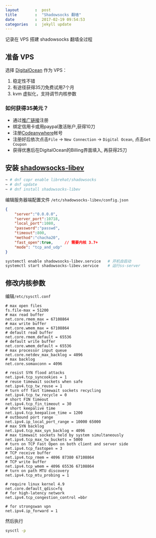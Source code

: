 ```yaml
---
layout       :  post
title        :  "Shadowsocks 翻墙"
date         :  2017-02-19 09:54:53
categories   :  jekyll update
---
```


记录在 VPS 搭建 shadowsocks 翻墙全过程


准备 VPS
----------

选择 [DigitalOcean](https://m.do.co/c/61165f60138e) 作为 VPS：
1. 稳定性不错
2. 有途径获得35刀免费试用7个月
3. kvm 虚拟化，支持调节内核参数

### 如何获得35美元？ ###
-   通过[推广链接](https://m.do.co/c/61165f60138e)注册
-   绑定信用卡或用paypal激活账户,获得10刀
-   注册[Codeanywhere](https://codeanywhere.com/signup)帐号
-   注册好后依次点击`File` -> `New Connection` -> `Digital Ocean`, 点击`Get Coupon`
-   获得优惠后在DigitalOcean的Billing界面填入, 再获得25刀


安装 [shadowsocks-libev](https://github.com/shadowsocks/shadowsocks-libev#installation)
-------------

```bash
~ # dnf copr enable librehat/shadowsocks
~ # dnf update
~ # dnf install shadowsocks-libev
```

编辑服务器端配置文件 `/etc/shadowsocks-libev/config.json`
```json
{
    "server":"0.0.0.0",
    "server_port":10718,
    "local_port":1080,
    "password":"passwd",
    "timeout":800,
    "method":"chacha20",
    "fast_open":true,     // 需要内核 3.7+
    "mode": "tcp_and_udp"
}
```

```bash
systemctl enable shadowsocks-libev.service   # 开机自启动
systemctl start shadowsocks-libev.service    # 运行ss-server
```

修改内核参数
--------------
编辑`/etc/sysctl.conf`
```
# max open files
fs.file-max = 51200
# max read buffer
net.core.rmem_max = 67108864
# max write buffer
net.core.wmem_max = 67108864
# default read buffer
net.core.rmem_default = 65536
# default write buffer
net.core.wmem_default = 65536
# max processor input queue
net.core.netdev_max_backlog = 4096
# max backlog
net.core.somaxconn = 4096

# resist SYN flood attacks
net.ipv4.tcp_syncookies = 1
# reuse timewait sockets when safe
net.ipv4.tcp_tw_reuse = 1
# turn off fast timewait sockets recycling
net.ipv4.tcp_tw_recycle = 0
# short FIN timeout
net.ipv4.tcp_fin_timeout = 30
# short keepalive time
net.ipv4.tcp_keepalive_time = 1200
# outbound port range
net.ipv4.ip_local_port_range = 10000 65000
# max SYN backlog
net.ipv4.tcp_max_syn_backlog = 4096
# max timewait sockets held by system simultaneously
net.ipv4.tcp_max_tw_buckets = 5000
# turn on TCP Fast Open on both client and server side
net.ipv4.tcp_fastopen = 3
# TCP receive buffer
net.ipv4.tcp_rmem = 4096 87380 67108864
# TCP write buffer
net.ipv4.tcp_wmem = 4096 65536 67108864
# turn on path MTU discovery
net.ipv4.tcp_mtu_probing = 1

# require linux kernel 4.9
net.core.default_qdisc=fq
# for high-latency network
net.ipv4.tcp_congestion_control =bbr

# for strongswan vpn
net.ipv4.ip_forward = 1
```

然后执行
```bash
sysctl -p
```
